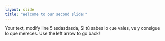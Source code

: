 ```yaml
---
layout: slide
title: "Welcome to our second slide!"
---
```

Your text, modify line 5 asdasdasda, Si tú sabes lo que vales, ve y consigue lo que mereces. 
Use the left arrow to go back!
